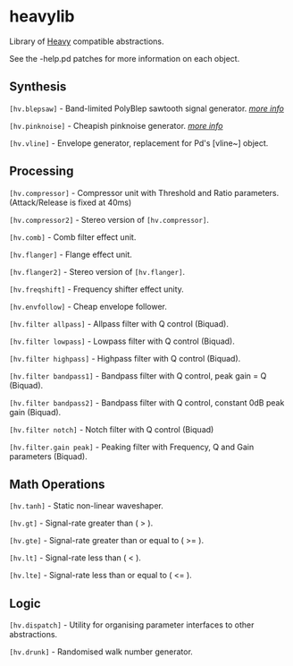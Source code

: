 # heavylib
Library of [Heavy](https://enzienaudio.com) compatible abstractions.

See the -help.pd patches for more information on each object.

Synthesis
---
`[hv.blepsaw]` - Band-limited PolyBlep sawtooth signal generator. [_more info_](https://github.com/cfloisand/pd-polyblep/blob/master/Source/polyblep~.c)

`[hv.pinknoise]` - Cheapish pinknoise generator. [_more info_](http://www.firstpr.com.au/dsp/pink-noise/)

`[hv.vline]` - Envelope generator, replacement for Pd's [vline~] object.

Processing
---
`[hv.compressor]` - Compressor unit with Threshold and Ratio parameters. (Attack/Release is fixed at 40ms)

`[hv.compressor2]` - Stereo version of `[hv.compressor]`.

`[hv.comb]` - Comb filter effect unit.

`[hv.flanger]` - Flange effect unit.

`[hv.flanger2]` - Stereo version of `[hv.flanger]`.

`[hv.freqshift]` - Frequency shifter effect unity.

`[hv.envfollow]` - Cheap envelope follower.

`[hv.filter allpass]` - Allpass filter with Q control (Biquad).

`[hv.filter lowpass]` - Lowpass filter with Q control (Biquad).

`[hv.filter highpass]` - Highpass filter with Q control (Biquad).

`[hv.filter bandpass1]` - Bandpass filter with Q control, peak gain = Q (Biquad).

`[hv.filter bandpass2]` - Bandpass filter with Q control, constant 0dB peak gain (Biquad).

`[hv.filter notch]` - Notch filter with Q control (Biquad)

`[hv.filter.gain peak]` - Peaking filter with Frequency, Q and Gain parameters (Biquad).

Math Operations
---
`[hv.tanh]` - Static non-linear waveshaper.

`[hv.gt]` - Signal-rate greater than ( > ).

`[hv.gte]` - Signal-rate greater than or equal to ( >= ).

`[hv.lt]` - Signal-rate less than ( < ).

`[hv.lte]` - Signal-rate less than or equal to ( <= ).

Logic
---

`[hv.dispatch]` - Utility for organising parameter interfaces to other abstractions.

`[hv.drunk]` - Randomised walk number generator.
